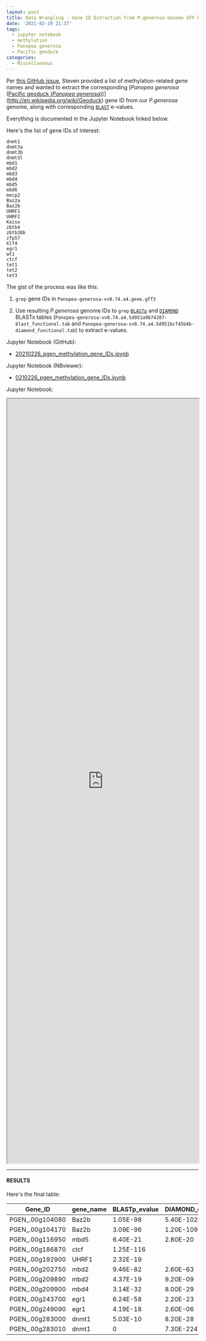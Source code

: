 ```yaml
---
layout: post
title: Data Wrangling - Gene ID Extraction from P.generosa Genome GFF Using Methylation Machinery Gene IDs
date: '2021-02-19 21:37'
tags:
  - jupyter notebook
  - methylation
  - Panopea generosa
  - Pacific geoduck
categories:
  - Miscellaneous
---
```

Per [this GitHub issue](https://github.com/RobertsLab/resources/issues/1116), Steven provided a list of methylation-related gene names and wanted to extract the corresponding [_Panopea generosa_ ([Pacific geoduck (_Panopea generosa_)](http://en.wikipedia.org/wiki/Geoduck))](http://en.wikipedia.org/wiki/Geoduck) gene ID from our _P.generosa_ genome, along with corresponding [`BLAST`](https://www.ncbi.nlm.nih.gov/books/NBK279690/) e-values.

Everything is documented in the Jupyter Notebook linked below.

Here's the list of gene IDs of interest:

```
dnmt1
dnmt3a
dnmt3b
dnmt3l
mbd1
mbd2
mbd3
mbd4
mbd5
mbd6
mecp2
Baz2a
Baz2b
UHRF1
UHRF2
Kaiso
zbtb4
zbtb38b
zfp57
klf4
egr1
wt1
ctcf
tet1
tet2
tet3
```

The gist of the process was like this:

1. `grep` gene IDs in `Panopea-generosa-vv0.74.a4.gene.gff3`

2. Use resulting _P.generosa_ genome IDs to `grep` [`BLASTp`](https://www.ncbi.nlm.nih.gov/books/NBK279690/) and [`DIAMOND`](https://github.com/bbuchfink/diamond) BLASTx tables (`Panopea-generosa-vv0.74.a4.5d951a9b74287-blast_functional.tab` and `Panopea-generosa-vv0.74.a4.5d951bcf45b4b-diamond_functional.tab`) to extract e-values.

Jupyter Notebook (GitHub):

- [20210226_pgen_methylation_gene_IDs.ipynb](https://github.com/RobertsLab/code/blob/master/notebooks/sam/20210226_pgen_methylation_gene_IDs.ipynb)

Jupyter Notebook (NBviewer):

- [0210226_pgen_methylation_gene_IDs.ipynb](https://nbviewer.jupyter.org/github/RobertsLab/code/blob/master/notebooks/sam/20210226_pgen_methylation_gene_IDs.ipynb)

Jupyter Notebook:

<iframe src="https://nbviewer.jupyter.org/github/RobertsLab/code/blob/master/notebooks/sam/20210226_pgen_methylation_gene_IDs.ipynb" width="100%" height="2000" scrolling="yes"></iframe>


---

#### RESULTS

Here's the final table:

| Gene_ID         | gene_name | BLASTp_evalue | DIAMOND_evalue |
|-----------------|-----------|---------------|----------------|
| PGEN_.00g104080 | Baz2b     | 1.05E-98      | 5.40E-102      |
| PGEN_.00g104170 | Baz2b     | 3.09E-96      | 1.20E-109      |
| PGEN_.00g116950 | mbd5      | 6.40E-21      | 2.80E-20       |
| PGEN_.00g186870 | ctcf      | 1.25E-116     |                |
| PGEN_.00g192900 | UHRF1     | 2.32E-19      |                |
| PGEN_.00g202750 | mbd2      | 9.46E-82      | 2.60E-63       |
| PGEN_.00g209890 | mbd2      | 4.37E-19      | 9.20E-09       |
| PGEN_.00g209900 | mbd4      | 3.14E-32      | 8.00E-29       |
| PGEN_.00g243700 | egr1      | 6.24E-58      | 2.20E-23       |
| PGEN_.00g249090 | egr1      | 4.19E-18      | 2.60E-06       |
| PGEN_.00g283000 | dnmt1     | 5.03E-10      | 8.20E-28       |
| PGEN_.00g283010 | dnmt1     | 0             | 7.30E-224      |